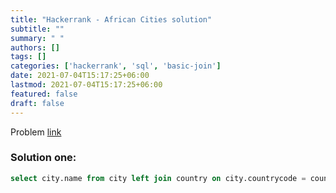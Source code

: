 ```yaml
---
title: "Hackerrank - African Cities solution"
subtitle: ""
summary: " "
authors: []
tags: []
categories: ['hackerrank', 'sql', 'basic-join']
date: 2021-07-04T15:17:25+06:00
lastmod: 2021-07-04T15:17:25+06:00
featured: false
draft: false
---
```

Problem [link](https://www.hackerrank.com/challenges/african-cities)

### Solution one:

```sql
select city.name from city left join country on city.countrycode = country.code where continent = 'africa';
```
